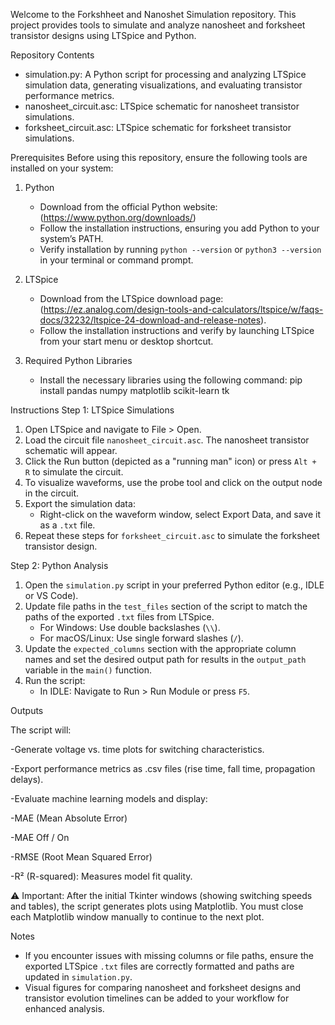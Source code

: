 Welcome to the Forkshheet and Nanoshet Simulation repository. This project provides tools to simulate and analyze nanosheet and forksheet transistor designs using LTSpice and Python.

Repository Contents
- simulation.py: A Python script for processing and analyzing LTSpice simulation data, generating visualizations, and evaluating transistor performance metrics.
- nanosheet_circuit.asc: LTSpice schematic for nanosheet transistor simulations.
- forksheet_circuit.asc: LTSpice schematic for forksheet transistor simulations.

Prerequisites
Before using this repository, ensure the following tools are installed on your system:
1. Python 
   - Download from the official Python website: (https://www.python.org/downloads/)
   - Follow the installation instructions, ensuring you add Python to your system’s PATH.
   - Verify installation by running `python --version` or `python3 --version` in your terminal or command prompt.

2. LTSpice
   - Download from the LTSpice download page:(https://ez.analog.com/design-tools-and-calculators/ltspice/w/faqs-docs/32232/ltspice-24-download-and-release-notes).
   - Follow the installation instructions and verify by launching LTSpice from your start menu or desktop shortcut.

3. Required Python Libraries 
   - Install the necessary libraries using the following command: pip install pandas numpy matplotlib scikit-learn tk

Instructions
Step 1: LTSpice Simulations
1. Open LTSpice and navigate to File > Open.
2. Load the circuit file `nanosheet_circuit.asc`. The nanosheet transistor schematic will appear.
3. Click the Run button (depicted as a "running man" icon) or press `Alt + R` to simulate the circuit.
4. To visualize waveforms, use the probe tool and click on the output node in the circuit.  
5. Export the simulation data:  
   - Right-click on the waveform window, select Export Data, and save it as a `.txt` file.  
6. Repeat these steps for `forksheet_circuit.asc` to simulate the forksheet transistor design.

Step 2: Python Analysis
1. Open the `simulation.py` script in your preferred Python editor (e.g., IDLE or VS Code).
2. Update file paths in the `test_files` section of the script to match the paths of the exported `.txt` files from LTSpice.  
   - For Windows: Use double backslashes (`\\`).  
   - For macOS/Linux: Use single forward slashes (`/`).
3. Update the `expected_columns` section with the appropriate column names and set the desired output path for results in the `output_path` variable in the `main()` function.
4. Run the script:  
   - In IDLE: Navigate to Run > Run Module or press `F5`.  

Outputs

The script will:

-Generate voltage vs. time plots for switching characteristics.

-Export performance metrics as .csv files (rise time, fall time, propagation delays).

-Evaluate machine learning models and display:

   -MAE (Mean Absolute Error)
   
   -MAE Off / On
   
   -RMSE (Root Mean Squared Error)
   
   -R² (R-squared): Measures model fit quality.
   

⚠️ Important: After the initial Tkinter windows (showing switching speeds and tables), the script generates plots using Matplotlib.
You must close each Matplotlib window manually to continue to the next plot.

Notes
- If you encounter issues with missing columns or file paths, ensure the exported LTSpice `.txt` files are correctly formatted and paths are updated in `simulation.py`.
- Visual figures for comparing nanosheet and forksheet designs and transistor evolution timelines can be added to your workflow for enhanced analysis.

